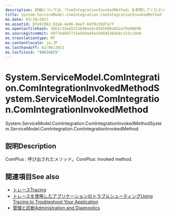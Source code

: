 ```yaml
---
description: 詳細については、「ComIntegrationInvokedMethod」を参照してください。
title: System.ServiceModel.ComIntegration.ComIntegrationInvokedMethod
ms.date: 03/30/2017
ms.assetid: 87e91962-93a8-4e06-8ee7-8470c26dfa7f
ms.openlocfilehash: 3bb1c32ea5211b40a26cd3d1606ab52a70a98690
ms.sourcegitcommit: ddf7edb67715a5b9a45e3dd44536dabc153c1de0
ms.translationtype: MT
ms.contentlocale: ja-JP
ms.lasthandoff: 02/06/2021
ms.locfileid: "99634025"
---
```

# <a name="systemservicemodelcomintegrationcomintegrationinvokedmethod"></a><span data-ttu-id="caa7b-103">System.ServiceModel.ComIntegration.ComIntegrationInvokedMethod</span><span class="sxs-lookup"><span data-stu-id="caa7b-103">System.ServiceModel.ComIntegration.ComIntegrationInvokedMethod</span></span>

<span data-ttu-id="caa7b-104">System.ServiceModel.ComIntegration.ComIntegrationInvokedMethod</span><span class="sxs-lookup"><span data-stu-id="caa7b-104">System.ServiceModel.ComIntegration.ComIntegrationInvokedMethod</span></span>  
  
## <a name="description"></a><span data-ttu-id="caa7b-105">説明</span><span class="sxs-lookup"><span data-stu-id="caa7b-105">Description</span></span>  

 <span data-ttu-id="caa7b-106">ComPlus : 呼び出されたメソッド。</span><span class="sxs-lookup"><span data-stu-id="caa7b-106">ComPlus: Invoked method.</span></span>  
  
## <a name="see-also"></a><span data-ttu-id="caa7b-107">関連項目</span><span class="sxs-lookup"><span data-stu-id="caa7b-107">See also</span></span>

- [<span data-ttu-id="caa7b-108">トレース</span><span class="sxs-lookup"><span data-stu-id="caa7b-108">Tracing</span></span>](index.md)
- [<span data-ttu-id="caa7b-109">トレースを使用したアプリケーションのトラブルシューティング</span><span class="sxs-lookup"><span data-stu-id="caa7b-109">Using Tracing to Troubleshoot Your Application</span></span>](using-tracing-to-troubleshoot-your-application.md)
- [<span data-ttu-id="caa7b-110">管理と診断</span><span class="sxs-lookup"><span data-stu-id="caa7b-110">Administration and Diagnostics</span></span>](../index.md)
